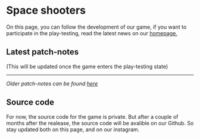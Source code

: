 # Space shooters

On this page, you can follow the development of our game, if you want to participate in the play-testing, read the latest news on our [homepage.](README.md)

## Latest patch-notes

(This will be updated once the game enters the play-testing state)

___

*Older patch-notes can be found [here](olderpatchers.md)*

## Source code

For now, the source code for the game is private. But after a couple of months after the realease, the source code will be avalible on our Github. So stay updated both on this page, and on our instagram.
